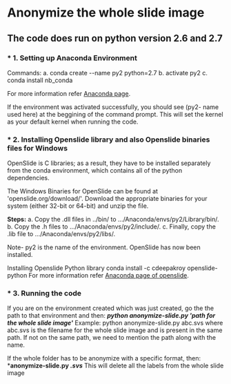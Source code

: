 # Anonymize the whole slide image

## The code does run on python version 2.6 and 2.7

### * 1. Setting up Anaconda Environment

Commands:
a. conda create --name py2 python=2.7
b. activate py2
c. conda install nb_conda

For more information refer [Anaconda page](https://docs.anaconda.com/anaconda/user-guide/tasks/switch-environment/).

If the environment was activated successfully, you should see (py2- name used here) at the beggining of the command prompt. This will set the kernel as your default kernel when running the code.


### * 2. Installing Openslide library and also Openslide binaries files for Windows

OpenSlide is C libraries; as a result, they have to be installed separately from the conda environment, which contains all of the python dependencies.

The Windows Binaries for OpenSlide can be found at 'openslide.org/download/'. Download the appropriate binaries for your system (either 32-bit or 64-bit) and unzip the file.

**Steps:**
a. Copy the .dll files in ../bin/ to .../Anaconda/envs/py2/Library/bin/.
b. Copy the .h files to .../Anaconda/envs/py2/include/.
c. Finally, copy the .lib file to .../Anaconda/envs/py2/libs/.

Note- py2 is the name of the environment.
OpenSlide has now been installed.

Installing Openslide Python library
conda install -c cdeepakroy openslide-python
For more information refer [Anaconda page of openslide](https://anaconda.org/cdeepakroy/openslide-python).

### * 3. Running the code

If you are on the environment created which was just created, go the the path to that environment and then:
***python anonymize-slide.py 'path for the whole slide image'***
Example: python anonymize-slide.py abc.svs
where abc.svs is the filename for the whole slide image and is present in the same path. If not on the same path, we need to mention the path along with the name.

If the whole folder has to be anonymize with a specific format, then:
***anonymize-slide.py *.svs***
This will delete all the labels from the whole slide image

